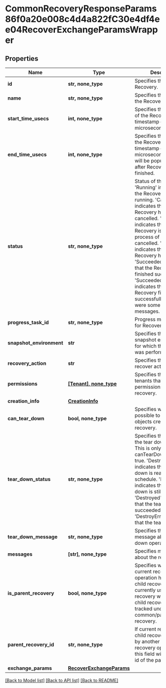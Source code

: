 # CommonRecoveryResponseParams86f0a20e008c4d4a822fC30e4df4ee04RecoverExchangeParamsWrapper


## Properties
Name | Type | Description | Notes
------------ | ------------- | ------------- | -------------
**id** | **str, none_type** | Specifies the id of the Recovery. | [optional] 
**name** | **str, none_type** | Specifies the name of the Recovery. | [optional] 
**start_time_usecs** | **int, none_type** | Specifies the start time of the Recovery in Unix timestamp epoch in microseconds. | [optional] 
**end_time_usecs** | **int, none_type** | Specifies the end time of the Recovery in Unix timestamp epoch in microseconds. This field will be populated only after Recovery is finished. | [optional] 
**status** | **str, none_type** | Status of the Recovery. &#39;Running&#39; indicates that the Recovery is still running. &#39;Canceled&#39; indicates that the Recovery has been cancelled. &#39;Canceling&#39; indicates that the Recovery is in the process of being cancelled. &#39;Failed&#39; indicates that the Recovery has failed. &#39;Succeeded&#39; indicates that the Recovery has finished successfully. &#39;SucceededWithWarning&#39; indicates that the Recovery finished successfully, but there were some warning messages. | [optional] 
**progress_task_id** | **str, none_type** | Progress monitor task id for Recovery. | [optional] 
**snapshot_environment** | **str** | Specifies the type of snapshot environment for which the Recovery was performed. | [optional] 
**recovery_action** | **str** | Specifies the type of recover action. | [optional] 
**permissions** | [**[Tenant], none_type**](Tenant.md) | Specifies the list of tenants that have permissions for this recovery. | [optional] 
**creation_info** | [**CreationInfo**](CreationInfo.md) |  | [optional] 
**can_tear_down** | **bool, none_type** | Specifies whether it&#39;s possible to tear down the objects created by the recovery. | [optional] 
**tear_down_status** | **str, none_type** | Specifies the status of the tear down operation. This is only set when the canTearDown is set to true. &#39;DestroyScheduled&#39; indicates that the tear down is ready to schedule. &#39;Destroying&#39; indicates that the tear down is still running. &#39;Destroyed&#39; indicates that the tear down succeeded. &#39;DestroyError&#39; indicates that the tear down failed. | [optional] 
**tear_down_message** | **str, none_type** | Specifies the error message about the tear down operation if it fails. | [optional] 
**messages** | **[str], none_type** | Specifies messages about the recovery. | [optional] 
**is_parent_recovery** | **bool, none_type** | Specifies whether the current recovery operation has created child recoveries. This is currently used in SQL recovery where multiple child recoveries can be tracked under a common/parent recovery. | [optional] 
**parent_recovery_id** | **str, none_type** | If current recovery is child recovery triggered by another parent recovery operation, then this field willt specify the id of the parent recovery. | [optional] 
**exchange_params** | [**RecoverExchangeParams**](RecoverExchangeParams.md) |  | [optional] 

[[Back to Model list]](../README.md#documentation-for-models) [[Back to API list]](../README.md#documentation-for-api-endpoints) [[Back to README]](../README.md)


